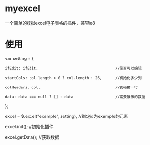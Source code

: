 # myexcel
一个简单的模拟excel电子表格的插件，兼容ie8

# 使用

var setting = {

    ifEdit: ifEdit,                                   //是否可以编辑
    
    startCols: col.length > 0 ? col.length : 26,      //初始化多少列
    
    colHeaders: col,                                  //表格第一行
    
    data: data === null ? [] : data                   //需要展示的数据
    
};

excel = $.excel("example", setting);                  //绑定id为example的元素

excel.init();                                         //初始化插件

excel.getData();                                      //获取数据
